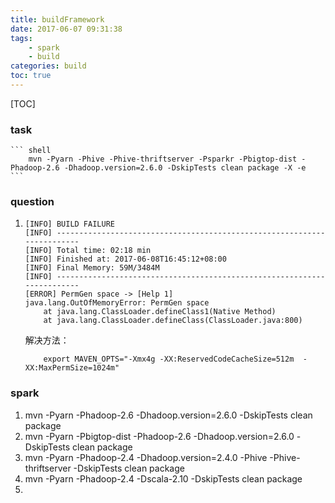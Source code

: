 ```yaml
---
title: buildFramework
date: 2017-06-07 09:31:38
tags:
    - spark
    - build
categories: build
toc: true
---
```


[TOC]

### task
	``` shell
		mvn -Pyarn -Phive -Phive-thriftserver -Psparkr -Pbigtop-dist -Phadoop-2.6 -Dhadoop.version=2.6.0 -DskipTests clean package -X -e
	```

### question
1. 
	``` shell
	[INFO] BUILD FAILURE
	[INFO] ------------------------------------------------------------------------
	[INFO] Total time: 02:18 min
	[INFO] Finished at: 2017-06-08T16:45:12+08:00
	[INFO] Final Memory: 59M/3484M
	[INFO] ------------------------------------------------------------------------
	[ERROR] PermGen space -> [Help 1]
	java.lang.OutOfMemoryError: PermGen space
		at java.lang.ClassLoader.defineClass1(Native Method)
		at java.lang.ClassLoader.defineClass(ClassLoader.java:800)

	```
	解决方法：
	``` shell
		export MAVEN_OPTS="-Xmx4g -XX:ReservedCodeCacheSize=512m  -XX:MaxPermSize=1024m"
	```

### spark
1. mvn -Pyarn -Phadoop-2.6 -Dhadoop.version=2.6.0 -DskipTests clean package
2. mvn -Pyarn -Pbigtop-dist -Phadoop-2.6 -Dhadoop.version=2.6.0 -DskipTests clean package
3. mvn -Pyarn -Phadoop-2.4 -Dhadoop.version=2.4.0 -Phive -Phive-thriftserver -DskipTests clean package
4. mvn -Pyarn -Phadoop-2.4 -Dscala-2.10 -DskipTests clean package
5. 
